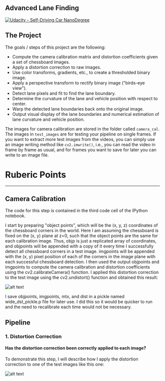 ## Advanced Lane Finding
[![Udacity - Self-Driving Car NanoDegree](https://s3.amazonaws.com/udacity-sdc/github/shield-carnd.svg)](http://www.udacity.com/drive)


The Project
---

The goals / steps of this project are the following:

* Compute the camera calibration matrix and distortion coefficients given a set of chessboard images.
* Apply a distortion correction to raw images.
* Use color transforms, gradients, etc., to create a thresholded binary image.
* Apply a perspective transform to rectify binary image ("birds-eye view").
* Detect lane pixels and fit to find the lane boundary.
* Determine the curvature of the lane and vehicle position with respect to center.
* Warp the detected lane boundaries back onto the original image.
* Output visual display of the lane boundaries and numerical estimation of lane curvature and vehicle position.

The images for camera calibration are stored in the folder called `camera_cal`.  The images in `test_images` are for testing your pipeline on single frames.  If you want to extract more test images from the videos, you can simply use an image writing method like `cv2.imwrite()`, i.e., you can read the video in frame by frame as usual, and for frames you want to save for later you can write to an image file.  


# Ruberic Points
---

## Camera Calibration

The code for this step is contained in the third code cell of the IPython notebook.

I start by preparing "object points", which will be the (x, y, z) coordinates of the chessboard corners in the
world. Here I am assuming the chessboard is fixed on the (x, y) plane at z=0, such that the object points are
the same for each calibration image. Thus, objp is just a replicated array of coordinates, and objpoints
will be appended with a copy of it every time I successfully detect all chessboard corners in a test image.
imgpoints will be appended with the (x, y) pixel position of each of the corners in the image plane with
each successful chessboard detection. 
I then used the output objpoints and imgpoints to compute the camera calibration and distortion
coefficients using the cv2.calibrateCamera() function. I applied this distortion correction to the test
image using the cv2.undistort() function and obtained this result:

![alt text](https://raw.githubusercontent.com/peacockethan/CarND-Advanced-Lane-Lines-P4/master/output_images/undistorted.jpg)

I save objpoints, imgpoints, mtx, and dist in a pickle named wide_dst_pickle.p file for later use.
I did this so it would be quicker to run and the need to recalibrate each time would not be necessary.


## Pipeline


### 1. Distortion Correction
#### Has the distortion correction been correctly applied to each image?

To demonstrate this step, I will describe how I apply the distortion correction to one of the test images like this
one: 

![alt text](https://raw.githubusercontent.com/peacockethan/CarND-Advanced-Lane-Lines-P4/master/output_images/1nitial_img.jpg)






